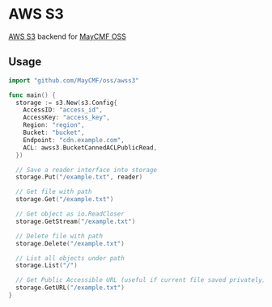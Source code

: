 # AWS S3

[AWS S3](https://aws.amazon.com/s3/) backend for [MayCMF OSS](https://github.com/MayCMF/ofs)

## Usage

```go
import "github.com/MayCMF/oss/awss3"

func main() {
  storage := s3.New(s3.Config{
    AccessID: "access_id",
    AccessKey: "access_key",
    Region: "region",
    Bucket: "bucket",
    Endpoint: "cdn.example.com",
    ACL: awss3.BucketCannedACLPublicRead,
  })

  // Save a reader interface into storage
  storage.Put("/example.txt", reader)

  // Get file with path
  storage.Get("/example.txt")

  // Get object as io.ReadCloser
  storage.GetStream("/example.txt")

  // Delete file with path
  storage.Delete("/example.txt")

  // List all objects under path
  storage.List("/")

  // Get Public Accessible URL (useful if current file saved privately)
  storage.GetURL("/example.txt")
}
```


